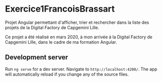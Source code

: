 # Exercice1FrancoisBrassart

Projet Angular permettant d'afficher, trier et rechercher dans la liste des projets de la Digital Factory de Capgemini Lille.

Ce projet a été réalisé en mars 2020, à mon arrivée à la Digital Factory de Capgemini Lille, dans le cadre de ma formation Angular.

## Development server

Run `ng serve` for a dev server. Navigate to `http://localhost:4200/`. The app will automatically reload if you change any of the source files.

